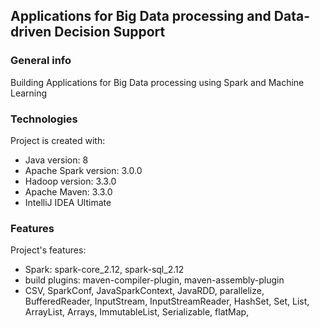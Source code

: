 ## Applications for Big Data processing and Data-driven Decision Support

### General info
Building Applications for Big Data processing using Spark and Machine Learning

### Technologies
Project is created with:
* Java version: 8
* Apache Spark version: 3.0.0 
* Hadoop version: 3.3.0
* Apache Maven: 3.3.0
* IntelliJ IDEA Ultimate

### Features
Project's features:
* Spark: spark-core_2.12, spark-sql_2.12
* build plugins: maven-compiler-plugin, maven-assembly-plugin
* CSV, SparkConf, JavaSparkContext, JavaRDD, parallelize, BufferedReader, InputStream, InputStreamReader, HashSet, Set, List, ArrayList, Arrays, ImmutableList, Serializable, flatMap, 

